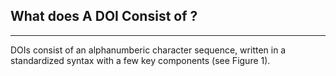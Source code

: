 ## What does A DOI Consist of ?
---
DOIs consist of an alphanumberic character sequence, written in a standardized syntax with a few key components (see Figure 1).